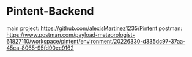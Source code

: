 # Pintent-Backend

main project: https://github.com/alexisMartinez1235/Pintent
postman: https://www.postman.com/payload-meteorologist-61827110/workspace/pintent/environment/20226330-d335dc97-37aa-45ca-8065-95fd90ec9162
